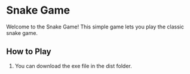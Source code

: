 # Snake Game

Welcome to the Snake Game! This simple game lets you play the classic snake game.

## How to Play
1. You can download the exe file in the dist folder.
